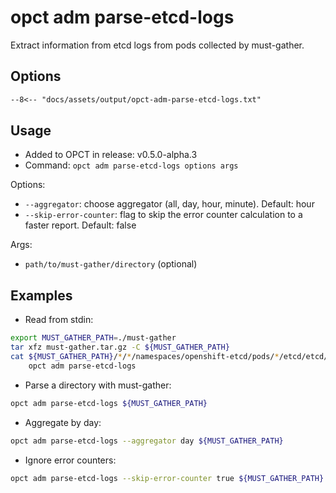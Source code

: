 # opct adm parse-etcd-logs

Extract information from etcd logs from pods collected by must-gather.

## Options

```txt
--8<-- "docs/assets/output/opct-adm-parse-etcd-logs.txt"
```

## Usage

- Added to OPCT in release: v0.5.0-alpha.3
- Command: `opct adm parse-etcd-logs options args`

Options:

- `--aggregator`: choose aggregator (all, day, hour, minute). Default: hour
- `--skip-error-counter`: flag to skip the error counter calculation to a faster report. Default: false

Args:

- `path/to/must-gather/directory` (optional)

## Examples

- Read from stdin:

```bash
export MUST_GATHER_PATH=./must-gather
tar xfz must-gather.tar.gz -C ${MUST_GATHER_PATH}
cat ${MUST_GATHER_PATH}/*/*/namespaces/openshift-etcd/pods/*/etcd/etcd/logs/*.log |\
    opct adm parse-etcd-logs
```

- Parse a directory with must-gather:

```bash
opct adm parse-etcd-logs ${MUST_GATHER_PATH}
```

- Aggregate by day:

```bash
opct adm parse-etcd-logs --aggregator day ${MUST_GATHER_PATH}
```

- Ignore error counters:

```bash
opct adm parse-etcd-logs --skip-error-counter true ${MUST_GATHER_PATH} 
```
